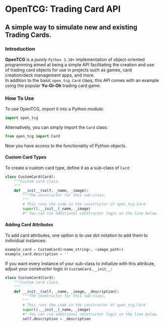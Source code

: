 # OpenTCG: Trading Card API
## A simple way to simulate new and existing Trading Cards.

### Introduction
**OpenTCG** is a _purely_ `Python 3.10+` implementation of object-oriented programming aimed at being a simple API facilitating the creation and use of trading card objects for use in projects such as games, card creation/deck management apps, and more. \
In addition to the basic `open_tcg.Card` class, this API comes with an example using the popular **Yu-Gi-Oh** trading card game.

### How To Use
To use OpenTCG, import it into a Python module:
```python
import open_tcg
```
Alternatively, you can simply import the `Card` class:
```python
from open_tcg import Card
```
Now you have access to the functionality of Python objects.

#### Custom Card Types
To create a custom card type, define it as a sub-class of `Card`:
```python
class CustomCard(Card):
    """Custom card class.
    """
    def __init__(self, _name, _image):
        """The constructor for this sub-class.
        """
        # This runs the code in the constructor of open_tcg.Card
        super().__init__(_name, _image)
        #* You can run additional constructor logic on the line below.

```

#### Adding Card Attributes
To add card attributes, one option is to use dot notation to add them to individual instances:
```python
example_card = CustomCard(<name_string>, <image_path>)
example_card.description = ''
```
If you want every instance of your sub-class to initialize with this attribute, adjust your constructor logic in `CustomCard.__init__`:
```python
class CustomCard(Card):
    """Custom card class.
    """
    def __init__(self, _name, _image, _description):
        """The constructor for this sub-class.
        """
        # This runs the code in the constructor of open_tcg.Card
        super().__init__(_name, _image)
        #* You can run additional constructor logic on the line below.
        self.description = _description
```
